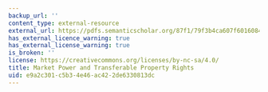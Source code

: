 ```yaml
---
backup_url: ''
content_type: external-resource
external_url: https://pdfs.semanticscholar.org/87f1/79f3b4ca607f6016084ec81d844711996bb0.pdf?_ga=2.247879940.2016510353.1566239404-159250059.1566239404
has_external_licence_warning: true
has_external_license_warning: true
is_broken: ''
license: https://creativecommons.org/licenses/by-nc-sa/4.0/
title: Market Power and Transferable Property Rights
uid: e9a2c301-c5b3-4e46-ac42-2de6330813dc
---
```

